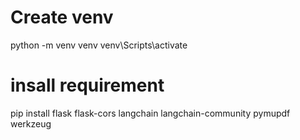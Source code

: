 # Create venv

python -m venv venv
venv\Scripts\activate

# insall requirement 


pip install flask flask-cors langchain langchain-community pymupdf werkzeug

